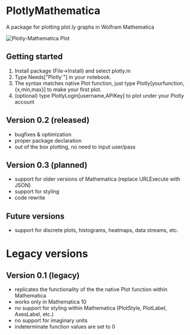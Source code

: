 # PlotlyMathematica
A package for plotting plot.ly graphs in Wolfram Mathematica

![Plotly-Mathematica Plot](http://cl.ly/Xl3r/Image%202014-09-27%20at%2012.56.22%20am.png)


## Getting started
1. Install package (File->Install) and select plotly.m
2. Type Needs["Plotly`"] in your notebook.
3. The syntax matches native Plot function, just type Plotly[yourfunction,{x,min,max}] to make your first plot.
4. (optional) type PlotlyLogin[username,APIKey] to plot under your Plotly account

## Version 0.2 (released)
- bugfixes & optimization
- proper package declaration
- out of the box plotting, no need to input user/pass

## Version 0.3 (planned)
- support for older versions of Mathematica (replace URLExecute with JSON)
- support for styling
- code rewrite

## Future versions
- support for discrete plots, histograms, heatmaps, data streams, etc.

# Legacy versions
## Version 0.1 (legacy)
- replicates the functionality of the the native Plot function within Mathematica
- works only in Mathematica 10
- no support for styling within Mathematica (PlotStyle, PlotLabel, AxesLabel, etc.)
- no support for imaginary units
- indeterminate function values are set to 0

